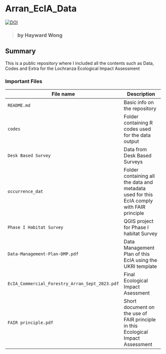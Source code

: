 # Arran_EcIA_Data
[![DOI](https://zenodo.org/badge/725800327.svg)](https://zenodo.org/doi/10.5281/zenodo.10279424)
> ### by Hayward Wong
## Summary
This is a public repository where I included all the contents such as Data, Codes and Extra for the Lochranza Ecological Impact Assessment
### Important Files

| File name | Description |
| ---- | ---- |
```README.md``` | Basic info on the repository
```codes``` | Folder containing R codes used for the data output
```Desk Based Survey```| Data from Desk Based Surveys
```occurrence_dat```| Folder containing all the data and metadata used for this EcIA comply with FAIR principle
```Phase I Habitat Survey```| QGIS project for Phase I habitat Survey
```Data-Management-Plan-DMP.pdf```| Data Management Plan of this EcIA using the UKRI template
```EcIA_Commercial_Forestry_Arran_Sept_2023.pdf```| Final Ecological Impact Asessment
```FAIR principle.pdf```| Short document on the use of FAIR principle in this Ecological Impact Assessment

